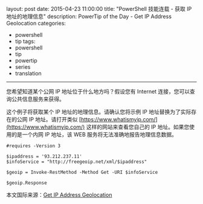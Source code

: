 ﻿layout: post
date: 2015-04-23 11:00:00
title: "PowerShell 技能连载 - 获取 IP 地址的地理信息"
description: PowerTip of the Day - Get IP Address Geolocation
categories:
- powershell
- tip
tags:
- powershell
- tip
- powertip
- series
- translation
---
您希望知道某个公网 IP 地址位于什么地方吗？假设您有 Internet 连接，您可以查询公共信息服务来获得。

这个例子将获取某个 IP 地址的地理信息。请确认您将示例 IP 地址替换为了实际存在的公网 IP 地址。请打开类似 [https://www.whatismyip.com/](https://www.whatismyip.com/) 这样的网站来查看您自己的 IP 地址。如果您使用的是一个内网 IP 地址，该 WEB 服务将无法准确地报告地理信息数据。

    #requires -Version 3
    
    $ipaddress = '93.212.237.11'
    $infoService = "http://freegeoip.net/xml/$ipaddress"
    
    $geoip = Invoke-RestMethod -Method Get -URI $infoService
    
    $geoip.Response

<!--more-->
本文国际来源：[Get IP Address Geolocation](http://powershell.com/cs/blogs/tips/archive/2015/04/23/get-ip-address-geolocation.aspx)
